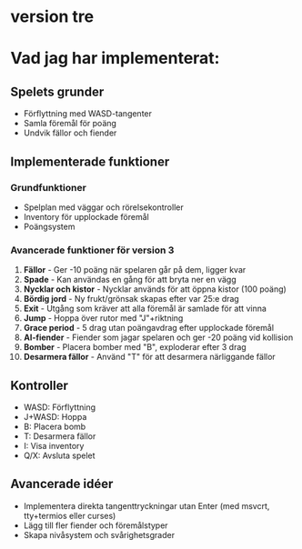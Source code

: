 # version tre 

# Vad jag har implementerat:




## Spelets grunder
- Förflyttning med WASD-tangenter
- Samla föremål för poäng
- Undvik fällor och fiender

## Implementerade funktioner

### Grundfunktioner
- Spelplan med väggar och rörelsekontroller
- Inventory för upplockade föremål
- Poängsystem

### Avancerade funktioner för version 3 
1. **Fällor** - Ger -10 poäng när spelaren går på dem, ligger kvar
2. **Spade** - Kan användas en gång för att bryta ner en vägg
3. **Nycklar och kistor** - Nycklar används för att öppna kistor (100 poäng)
4. **Bördig jord** - Ny frukt/grönsak skapas efter var 25:e drag
5. **Exit** - Utgång som kräver att alla föremål är samlade för att vinna
6. **Jump** - Hoppa över rutor med "J"+riktning
7. **Grace period** - 5 drag utan poängavdrag efter upplockade föremål
8. **AI-fiender** - Fiender som jagar spelaren och ger -20 poäng vid kollision
9. **Bomber** - Placera bomber med "B", exploderar efter 3 drag
10. **Desarmera fällor** - Använd "T" för att desarmera närliggande fällor

## Kontroller
- WASD: Förflyttning
- J+WASD: Hoppa
- B: Placera bomb
- T: Desarmera fällor
- I: Visa inventory
- Q/X: Avsluta spelet

## Avancerade idéer
- Implementera direkta tangenttryckningar utan Enter (med msvcrt, tty+termios eller curses)
- Lägg till fler fiender och föremålstyper
- Skapa nivåsystem och svårighetsgrader